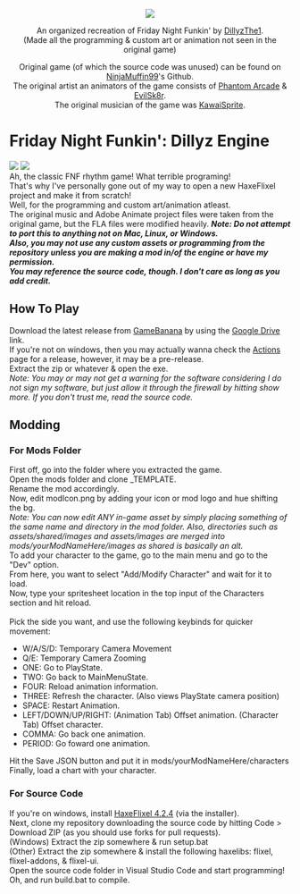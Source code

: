 <p align="center">
  <img align="center" src="art/engine logo.png">
</p>
<p align="center">
  An organized recreation of Friday Night Funkin' by <a href="https://www.github.com/DillyzThe1">DillyzThe1</a>.<br>
  (Made all the programming & custom art or animation not seen in the original game)
</p>
<p align="center">
  Original game (of which the source code was unused) can be found on <a href="https://github.com/ninjamuffin99/Funkin">NinjaMuffin99</a>'s Github.<br>
  The original artist an animators of the game consists of <a href="https://twitter.com/phantomarcade3k">Phantom Arcade</a> & <a href="https://twitter.com/evilsk8r">EvilSk8r</a>.<br>
  The original musician of the game was <a href="https://twitter.com/kawaisprite">KawaiSprite</a>.
</p>

# Friday Night Funkin': Dillyz Engine
[![](https://img.shields.io/github/v/release/DillyzThe1/FNF-Dillyz-Engine)](../../releases/latest) [![](https://img.shields.io/github/repo-size/DillyzThe1/FNF-Dillyz-Engine)](../../archive/refs/heads/main.zip)<br/>
Ah, the classic FNF rhythm game! What terrible programing!<br>
That's why I've personally gone out of my way to open a new HaxeFlixel project and make it from scratch!<br>
Well, for the programming and custom art/animation atleast.<br>
The original music and Adobe Animate project files were taken from the original game, but the FLA files were modified heavily.
<b><i>Note: Do not attempt to port this to anything not on Mac, Linux, or Windows.</i></b><br>
<b><i>Also, you may not use any custom assets or programming from the repository unless you are making a mod in/of the engine or have my permission.</i></b><br> 
<b><i>You may reference the source code, though. I don't care as long as you add credit.</i></b><br>

## How To Play
Download the latest release from <a href="https://gamebanana.com/members/2088207">GameBanana</a> by using the <a href="https://www.youtube.com/watch?v=dQw4w9WgXcQ">Google Drive</a> link.<br>
If you're not on windows, then you may actually wanna check the <a href="https://www.youtube.com/watch?v=dQw4w9WgXcQ">Actions</a> page for a release, however, it may be a pre-release.<br>
Extract the zip or whatever & open the exe.<br>
<i>Note: You may or may not get a warning for the software considering I do not sign my software, but just allow it through the firewall by hitting show more. If you don't trust me, read the source code.</i><br>

## Modding
### For Mods Folder
First off, go into the folder where you extracted the game.<br>
Open the mods folder and clone _TEMPLATE.<br>
Rename the mod accordingly.<br>
Now, edit modIcon.png by adding your icon or mod logo and hue shifting the bg.<br>
<i>Note: You can now edit ANY in-game asset by simply placing something of the same name and directory in the mod folder. 
 Also, directories such as assets/shared/images and assets/images are merged into mods/yourModNameHere/images as shared is basically an alt.</i><br>
 To add your character to the game, go to the main menu and go to the "Dev" option.<br>
 From here, you want to select "Add/Modify Character" and wait for it to load.<br>
 Now, type your spritesheet location in the top input of the Characters section and hit reload.<br><br>
 Pick the side you want, and use the following keybinds for quicker movement:<br>
 - W/A/S/D: Temporary Camera Movement
 - Q/E: Temporary Camera Zooming
 - ONE: Go to PlayState.
 - TWO: Go back to MainMenuState.
 - FOUR: Reload animation information.
 - THREE: Refresh the character. (Also views PlayState camera position)
 - SPACE: Restart Animation.
 - LEFT/DOWN/UP/RIGHT: (Animation Tab) Offset animation. (Character Tab) Offset character.
 - COMMA: Go back one animation.
 - PERIOD: Go foward one animation.
 
 Hit the Save JSON button and put it in mods/yourModNameHere/characters<br>
 Finally, load a chart with your character.
### For Source Code
 If you're on windows, install <a href="https://haxe.org/download/version/4.2.4/">HaxeFlixel 4.2.4</a> (via the installer).<br>
 Next, clone my repository downloading the source code by hitting Code > Download ZIP (as you should use forks for pull requests).<br>
 (Windows) Extract the zip somewhere & run setup.bat <br>
 (Other) Extract the zip somewhere & install the following haxelibs: flixel, flixel-addons, & flixel-ui.<br>
 Open the source code folder in Visual Studio Code and start programming!<br>
 Oh, and run build.bat to compile.